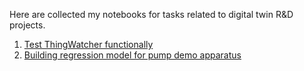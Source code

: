 Here are collected my notebooks for tasks related to digital twin R&D projects.

1. [Test ThingWatcher functionally](https://github.com/emelyantsev/digital-twin-data-analysis/blob/master/01_test_thing_watcher/ThingWatcher_Test_01.ipynb)
2. [Building regression model for pump demo apparatus](https://github.com/emelyantsev/digital-twin-data-analysis/blob/master/02_pump_demo_analysis/pump_data_analysis_01.ipynb)
